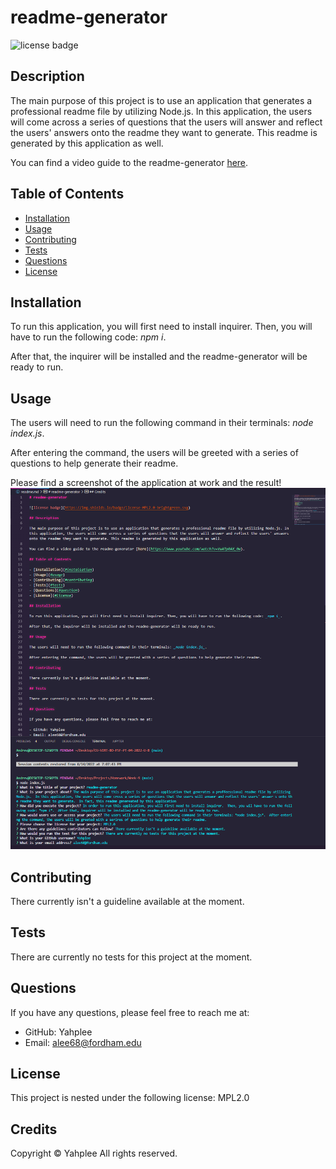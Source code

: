 # readme-generator

![license badge](https://img.shields.io/badge/license-MPL2.0-brightgreen.svg)

## Description

The main purpose of this project is to use an application that generates a professional readme file by utilizing Node.js. In this application, the users will come across a series of questions that the users will answer and reflect the users' answers onto the readme they want to generate. This readme is generated by this application as well.

You can find a video guide to the readme-generator [here](https://www.youtube.com/watch?v=VwATpRAX_0w).

## Table of Contents

- [Installation](#installation)
- [Usage](#usage)
- [Contributing](#contributing)
- [Tests](#tests)
- [Questions](#question)
- [License](#license)

## Installation

To run this application, you will first need to install inquirer. Then, you will have to run the following code: _npm i_.

After that, the inquirer will be installed and the readme-generator will be ready to run.

## Usage

The users will need to run the following command in their terminals: _node index.js_.

After entering the command, the users will be greeted with a series of questions to help generate their readme.

Please find a screenshot of the application at work and the result!
![image of the application at work and the readme the application generated](./assets/images/example-picture.PNG)

## Contributing

There currently isn't a guideline available at the moment.

## Tests

There are currently no tests for this project at the moment.

## Questions

If you have any questions, please feel free to reach me at:

- GitHub: Yahplee
- Email: alee68@fordham.edu

## License

This project is nested under the following license: MPL2.0

## Credits

Copyright © Yahplee All rights reserved.
